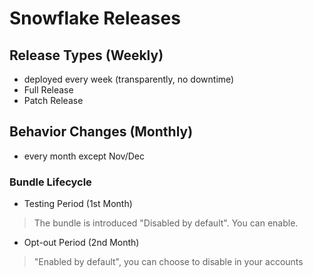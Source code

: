 # Snowflake Releases

## Release Types (Weekly)
- deployed every week (transparently, no downtime)
- Full Release
- Patch Release

## Behavior Changes (Monthly)
- every month except Nov/Dec

### Bundle Lifecycle
- Testing Period (1st Month)
> The bundle is introduced "Disabled by default". You can enable.

- Opt-out Period (2nd Month)
> "Enabled by default", you can choose to disable in your accounts